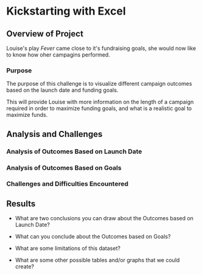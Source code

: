 # **Kickstarting with Excel**

## **Overview of Project**

Louise's play *Fever* came close to it's fundraising goals, she would now like to know how oher campagins performed.

### Purpose

The purpose of this challenge is to visualize different campaign outcomes based on the launch date and funding goals. 

This will provide Louise with more information on the length of a campaign required in order to maximize funding goals, and what is a realistic goal to maximize funds.

## Analysis and Challenges

### Analysis of Outcomes Based on Launch Date

### Analysis of Outcomes Based on Goals

### Challenges and Difficulties Encountered

## Results

- What are two conclusions you can draw about the Outcomes based on Launch Date?

- What can you conclude about the Outcomes based on Goals?

- What are some limitations of this dataset?

- What are some other possible tables and/or graphs that we could create?